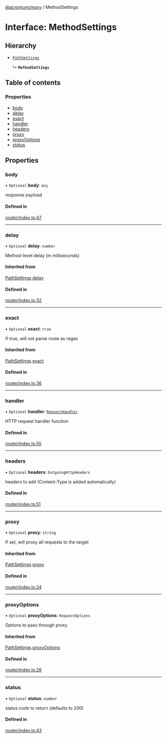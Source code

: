 [@acrontum/moxy](../README.md) / MethodSettings

# Interface: MethodSettings

## Hierarchy

- [`PathSettings`](PathSettings.md)

  ↳ **`MethodSettings`**

## Table of contents

### Properties

- [body](MethodSettings.md#body)
- [delay](MethodSettings.md#delay)
- [exact](MethodSettings.md#exact)
- [handler](MethodSettings.md#handler)
- [headers](MethodSettings.md#headers)
- [proxy](MethodSettings.md#proxy)
- [proxyOptions](MethodSettings.md#proxyoptions)
- [status](MethodSettings.md#status)

## Properties

### body

• `Optional` **body**: `any`

response payload

#### Defined in

[router/index.ts:47](https://github.com/acrontum/moxy/blob/09d4c53/src/router/index.ts#L47)

___

### delay

• `Optional` **delay**: `number`

Method-level delay (in milliseconds)

#### Inherited from

[PathSettings](PathSettings.md).[delay](PathSettings.md#delay)

#### Defined in

[router/index.ts:32](https://github.com/acrontum/moxy/blob/09d4c53/src/router/index.ts#L32)

___

### exact

• `Optional` **exact**: ``true``

If true, will not parse route as regex

#### Inherited from

[PathSettings](PathSettings.md).[exact](PathSettings.md#exact)

#### Defined in

[router/index.ts:36](https://github.com/acrontum/moxy/blob/09d4c53/src/router/index.ts#L36)

___

### handler

• `Optional` **handler**: [`RequestHandler`](../README.md#requesthandler)

HTTP request handler function

#### Defined in

[router/index.ts:55](https://github.com/acrontum/moxy/blob/09d4c53/src/router/index.ts#L55)

___

### headers

• `Optional` **headers**: `OutgoingHttpHeaders`

headers to add (Content-Type is added automatically)

#### Defined in

[router/index.ts:51](https://github.com/acrontum/moxy/blob/09d4c53/src/router/index.ts#L51)

___

### proxy

• `Optional` **proxy**: `string`

If set, will proxy all requests to the target

#### Inherited from

[PathSettings](PathSettings.md).[proxy](PathSettings.md#proxy)

#### Defined in

[router/index.ts:24](https://github.com/acrontum/moxy/blob/09d4c53/src/router/index.ts#L24)

___

### proxyOptions

• `Optional` **proxyOptions**: `RequestOptions`

Options to pass through proxy

#### Inherited from

[PathSettings](PathSettings.md).[proxyOptions](PathSettings.md#proxyoptions)

#### Defined in

[router/index.ts:28](https://github.com/acrontum/moxy/blob/09d4c53/src/router/index.ts#L28)

___

### status

• `Optional` **status**: `number`

status code to return (defaults to 200)

#### Defined in

[router/index.ts:43](https://github.com/acrontum/moxy/blob/09d4c53/src/router/index.ts#L43)
